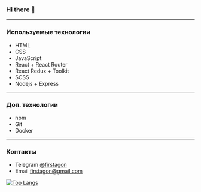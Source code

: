 ### Hi there 👋

<!--
**firstagon/firstagon** is a ✨ _special_ ✨ repository because its `README.md` (this file) appears on your GitHub profile.

Here are some ideas to get you started:

- 🔭 I’m currently working on ...
- 🌱 I’m currently learning ...
- 👯 I’m looking to collaborate on ...
- 🤔 I’m looking for help with ...
- 💬 Ask me about ...
- 📫 How to reach me: ...
- 😄 Pronouns: ...
- ⚡ Fun fact: ...
-->
---
### Используемые технологии
  - HTML
  - CSS
  - JavaScript
  - React + React Router
  - React Redux + Toolkit
  - SCSS
  - Nodejs + Express

---
### Доп. технологии
  - npm
  - Git
  - Docker
---
### Контакты
  - Telegram [@firstagon](https://t.me/firstagon)
  - Email firstagon@gmail.com
  
[![Top Langs](https://github-readme-stats.vercel.app/api/top-langs/?username=firstagon&layout=compact&theme=vision-friendly-dark)](https://github.com/anuraghazra/github-readme-stats)
